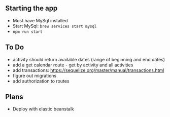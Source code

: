 ## Starting the app

- Must have MySql installed
- Start MySql: `brew services start mysql`
- `npm run start`

## To Do

- activity should return available dates (range of beginning and end dates)
- add a get calendar route - get by activity and all activities
- add transactions: https://sequelize.org/master/manual/transactions.html
- figure out migrations
- add authorization to routes

## Plans

- Deploy with elastic beanstalk
